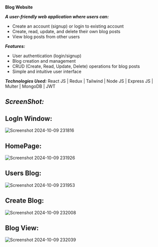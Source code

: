 **Blog Website**

***A user-friendly web application where users can:***
- Create an account (signup) or login to existing account
- Create, read, update, and delete their own blog posts
- View blog posts from other users
  
***Features:***
- User authentication (login/signup)
- Blog creation and management
- CRUD (Create, Read, Update, Delete) operations for blog posts
- Simple and intuitive user interface
  
***Technologies Used:***
 React JS | Redux | Tailwind | Node JS | Express JS | Multer | MongoDB | JWT

***ScreenShot:***
--------------------------------------------------------------------------------------------------------------------------------------------------------
## LogIn Window:
![Screenshot 2024-10-09 231816](https://github.com/user-attachments/assets/4aa393f4-22b7-47b3-8aef-2c0dc39b0cb6)

## HomePage: 
![Screenshot 2024-10-09 231926](https://github.com/user-attachments/assets/92b6d74a-9614-449d-812b-c3fa503cdd3a)

## Users Blog:
![Screenshot 2024-10-09 231953](https://github.com/user-attachments/assets/85412dea-aac9-4922-bcb9-1b72d2cc552d)

## Create Blog:
![Screenshot 2024-10-09 232008](https://github.com/user-attachments/assets/1e4dc2a5-2da1-4ea6-93e3-987867eb51ea)

## Blog View:
![Screenshot 2024-10-09 232039](https://github.com/user-attachments/assets/b25c2f06-0cf6-4ab9-98cd-b05f69c0ddff)



